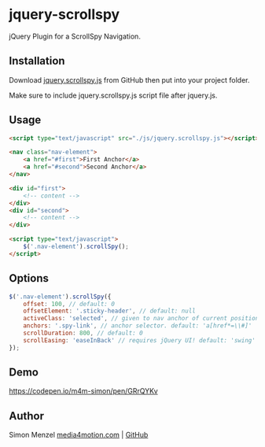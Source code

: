 # jquery-scrollspy
jQuery Plugin for a ScrollSpy Navigation.

## Installation
Download [jquery.scrollspy.js](https://raw.githubusercontent.com/media4motion/jquery-scrollspy/main/jquery.scrollspy.js) from GitHub then put into your project folder.

Make sure to include jquery.scrollspy.js script file after jquery.js.

## Usage

```html
<script type="text/javascript" src="./js/jquery.scrollspy.js"></script>

<nav class="nav-element">
    <a href="#first">First Anchor</a>
    <a href="#second">Second Anchor</a>
</nav>

<div id="first">
    <!-- content -->
</div>
<div id="second">
    <!-- content -->
</div>

<script type="text/javascript">
    $('.nav-element').scrollSpy();
</script>
```
## Options
```javascript
$('.nav-element').scrollSpy({
    offset: 100, // default: 0
    offsetElement: '.sticky-header', // default: null
    activeClass: 'selected', // given to nav anchor of current position. default: 'active'
    anchors: '.spy-link', // anchor selector. default: 'a[href*=\\#]'
    scrollDuration: 800, // default: 0
    scrollEasing: 'easeInBack' // requires jQuery UI! default: 'swing'
});
```

## Demo
https://codepen.io/m4m-simon/pen/GRrQYKv
## Author
Simon Menzel [media4motion.com](https://media4motion.com) | [GitHub](https://github.com/m4m-simon)